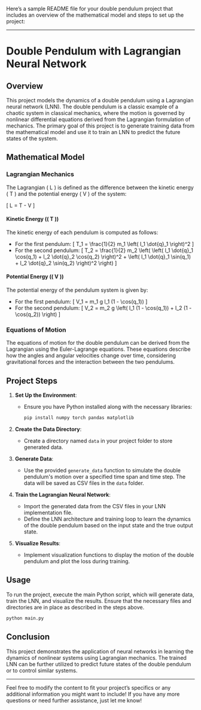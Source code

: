 Here’s a sample README file for your double pendulum project that includes an overview of the mathematical model and steps to set up the project:

---

# Double Pendulum with Lagrangian Neural Network

## Overview

This project models the dynamics of a double pendulum using a Lagrangian neural network (LNN). The double pendulum is a classic example of a chaotic system in classical mechanics, where the motion is governed by nonlinear differential equations derived from the Lagrangian formulation of mechanics. The primary goal of this project is to generate training data from the mathematical model and use it to train an LNN to predict the future states of the system.

## Mathematical Model

### Lagrangian Mechanics

The Lagrangian \( L \) is defined as the difference between the kinetic energy \( T \) and the potential energy \( V \) of the system:

\[
L = T - V
\]

#### Kinetic Energy (\( T \))

The kinetic energy of each pendulum is computed as follows:

- For the first pendulum:
  \[
  T_1 = \frac{1}{2} m_1 \left( l_1 \dot{q}_1 \right)^2
  \]
- For the second pendulum:
  \[
  T_2 = \frac{1}{2} m_2 \left( \left( l_1 \dot{q}_1 \cos(q_1) + l_2 \dot{q}_2 \cos(q_2) \right)^2 + \left( l_1 \dot{q}_1 \sin(q_1) + l_2 \dot{q}_2 \sin(q_2) \right)^2 \right)
  \]

#### Potential Energy (\( V \))

The potential energy of the pendulum system is given by:

- For the first pendulum:
  \[
  V_1 = m_1 g l_1 (1 - \cos(q_1))
  \]
- For the second pendulum:
  \[
  V_2 = m_2 g \left( l_1 (1 - \cos(q_1)) + l_2 (1 - \cos(q_2)) \right)
  \]

### Equations of Motion

The equations of motion for the double pendulum can be derived from the Lagrangian using the Euler-Lagrange equations. These equations describe how the angles and angular velocities change over time, considering gravitational forces and the interaction between the two pendulums.

## Project Steps

1. **Set Up the Environment**:
   - Ensure you have Python installed along with the necessary libraries:
     ```bash
     pip install numpy torch pandas matplotlib
     ```

2. **Create the Data Directory**:
   - Create a directory named `data` in your project folder to store generated data.

3. **Generate Data**:
   - Use the provided `generate_data` function to simulate the double pendulum's motion over a specified time span and time step. The data will be saved as CSV files in the `data` folder.

4. **Train the Lagrangian Neural Network**:
   - Import the generated data from the CSV files in your LNN implementation file.
   - Define the LNN architecture and training loop to learn the dynamics of the double pendulum based on the input state and the true output state.

5. **Visualize Results**:
   - Implement visualization functions to display the motion of the double pendulum and plot the loss during training.

## Usage

To run the project, execute the main Python script, which will generate data, train the LNN, and visualize the results. Ensure that the necessary files and directories are in place as described in the steps above.

```bash
python main.py
```

## Conclusion

This project demonstrates the application of neural networks in learning the dynamics of nonlinear systems using Lagrangian mechanics. The trained LNN can be further utilized to predict future states of the double pendulum or to control similar systems.

---

Feel free to modify the content to fit your project’s specifics or any additional information you might want to include! If you have any more questions or need further assistance, just let me know!
